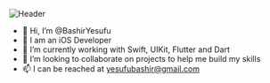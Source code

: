 ![Header](assets/header.png)

- 👋 Hi, I’m @BashirYesufu
- 👀 I am an iOS Developer
- 🌱 I’m currently working with Swift, UIKit, Flutter and Dart
- 💞️ I’m looking to collaborate on projects to help me build my skills
- 📫 I can be reached at yesufubashir@gmail.com

<!---
BashirYesufu/BashirYesufu is a ✨ special ✨ repository because its `README.md` (this file) appears on your GitHub profile.
You can click the Preview link to take a look at your changes.
--->
